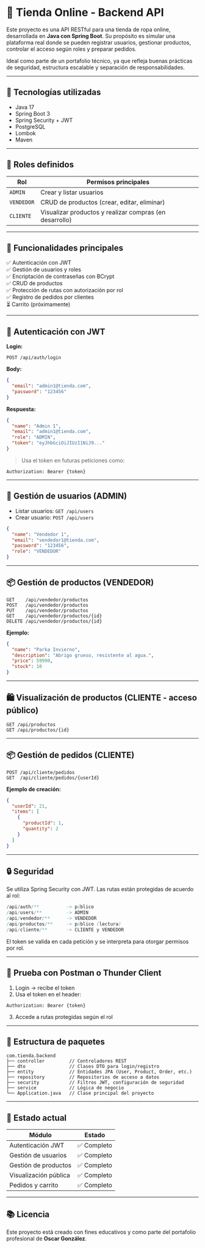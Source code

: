 # 🛒 Tienda Online - Backend API

Este proyecto es una API RESTful para una tienda de ropa online, desarrollada en **Java con Spring Boot**. Su propósito es simular una plataforma real donde se pueden registrar usuarios, gestionar productos, controlar el acceso según roles y preparar pedidos.

Ideal como parte de un portafolio técnico, ya que refleja buenas prácticas de seguridad, estructura escalable y separación de responsabilidades.

---

## 🚀 Tecnologías utilizadas

- Java 17
- Spring Boot 3
- Spring Security + JWT
- PostgreSQL
- Lombok
- Maven

---

## 📐 Roles definidos

| Rol      | Permisos principales                               |
|----------|----------------------------------------------------|
| `ADMIN`    | Crear y listar usuarios                           |
| `VENDEDOR` | CRUD de productos (crear, editar, eliminar)       |
| `CLIENTE`  | Visualizar productos y realizar compras (en desarrollo) |

---

## 🧪 Funcionalidades principales

✅ Autenticación con JWT  
✅ Gestión de usuarios y roles  
✅ Encriptación de contraseñas con BCrypt  
✅ CRUD de productos  
✅ Protección de rutas con autorización por rol  
✅ Registro de pedidos por clientes  
⏳ Carrito (próximamente)

---

## 🔐 Autenticación con JWT

**Login:**

```http
POST /api/auth/login
```

**Body:**

```json
{
  "email": "admin1@tienda.com",
  "password": "123456"
}
```

**Respuesta:**

```json
{
  "name": "Admin 1",
  "email": "admin1@tienda.com",
  "role": "ADMIN",
  "token": "eyJhbGciOiJIUzI1NiJ9..."
}
```

> Usa el token en futuras peticiones como:

```
Authorization: Bearer {token}
```

---

## 👥 Gestión de usuarios (ADMIN)

- Listar usuarios: `GET /api/users`
- Crear usuario: `POST /api/users`

```json
{
  "name": "Vendedor 1",
  "email": "vendedor1@tienda.com",
  "password": "123456",
  "role": "VENDEDOR"
}
```

---

## 📦 Gestión de productos (VENDEDOR)

```http
GET    /api/vendedor/productos
POST   /api/vendedor/productos
PUT    /api/vendedor/productos
GET    /api/vendedor/productos/{id}
DELETE /api/vendedor/productos/{id}
```

**Ejemplo:**

```json
{
  "name": "Parka Invierno",
  "description": "Abrigo grueso, resistente al agua.",
  "price": 59990,
  "stock": 10
}
```

---

## 🛍️ Visualización de productos (CLIENTE - acceso público)

```http
GET /api/productos
GET /api/productos/{id}
```

---

## 📦 Gestión de pedidos (CLIENTE)

```http
POST /api/cliente/pedidos
GET  /api/cliente/pedidos/{userId}
```

**Ejemplo de creación:**

```json
{
  "userId": 21,
  "items": [
    {
      "productId": 1,
      "quantity": 2
    }
  ]
}
```

---

## 🔒 Seguridad

Se utiliza Spring Security con JWT. Las rutas están protegidas de acuerdo al rol:

```java
/api/auth/**          -> público
/api/users/**         -> ADMIN
/api/vendedor/**      -> VENDEDOR
/api/productos/**     -> público (lectura)
/api/cliente/**       -> CLIENTE y VENDEDOR
```

El token se valida en cada petición y se interpreta para otorgar permisos por rol.

---

## 🧰 Prueba con Postman o Thunder Client

1. Login → recibe el token
2. Usa el token en el header:
```
Authorization: Bearer {token}
```
3. Accede a rutas protegidas según el rol

---

## 📁 Estructura de paquetes

```
com.tienda.backend
├── controller         // Controladores REST
├── dto                // Clases DTO para login/registro
├── entity             // Entidades JPA (User, Product, Order, etc.)
├── repository         // Repositorios de acceso a datos
├── security           // Filtros JWT, configuración de seguridad
├── service            // Lógica de negocio
└── Application.java   // Clase principal del proyecto
```

---

## 📌 Estado actual

| Módulo                 | Estado        |
|------------------------|---------------|
| Autenticación JWT      | ✅ Completo    |
| Gestión de usuarios    | ✅ Completo    |
| Gestión de productos   | ✅ Completo    |
| Visualización pública  | ✅ Completo    |
| Pedidos y carrito      | ✅ Completo    |

---

## 📚 Licencia

Este proyecto está creado con fines educativos y como parte del portafolio profesional de **Oscar González**.
